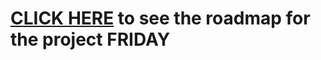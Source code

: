 <h1><a href="http://ameliawb.github.io/Roadmap/"> CLICK HERE</a> to see the roadmap for the project FRIDAY</h1>
